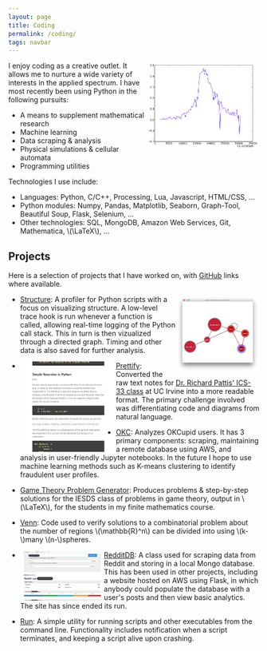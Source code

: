```yaml
---
layout: page
title: Coding
permalink: /coding/
tags: navbar
---
```

[<img src="/assets/img/post_slope.png" style="float:right; width: 45%; height: 45%">](/assets/img/post_slope.png)
I enjoy coding as a creative outlet.  It allows me to nurture a wide variety of interests in the applied spectrum.  I have most recently been using Python in the following pursuits:

* A means to supplement mathematical research
* Machine learning
* Data scraping & analysis
* Physical simulations & cellular automata
* Programming utilities

Technologies I use include:

* Languages: Python, C/C++, Processing, Lua, Javascript, HTML/CSS, ...
* Python modules: Numpy, Pandas, Matplotlib, Seaborn, Graph-Tool, Beautiful Soup, Flask, Selenium, ...
* Other technologies: SQL, MongoDB, Amazon Web Services, Git, Mathematica, \\(\LaTeX\\), ...

## Projects
Here is a selection of projects that I have worked on, with [GitHub](https://github.com/Ryan-Holben/) links where available.

* [Structure](https://github.com/Ryan-Holben/Structure): <img src="/assets/img/structure.png" style="float:right; width: 35%; height: 35%"> A profiler for Python scripts with a focus on visualizing structure.  A low-level trace hook is run whenever a function is called, allowing real-time logging of the Python call stack.  This in turn is then vizualized through a directed graph.  Timing and other data is also saved for further analysis.

* [Prettify](https://github.com/Ryan-Holben/prettify): [<img src="/assets/img/prettify.png" style="float:left; width: 40%; height: 40%">](https://github.com/Ryan-Holben/prettify) Converted the raw text notes for [Dr. Richard Pattis' ICS-33 class](https://www.ics.uci.edu/~pattis/ICS-33/) at UC Irvine into a more readable format.  The primary challenge involved was differentiating code and diagrams from natural language.

* [OKC](https://github.com/Ryan-Holben/OKC): Analyzes OKCupid users.  It has 3 primary components: scraping, maintaining a remote database using AWS, and analysis in user-friendly Jupyter notebooks.  In the future I hope to use machine learning methods such as K-means clustering to identify fraudulent user profiles.

* [Game Theory Problem Generator](https://github.com/Ryan-Holben/game-theory-IESDS-generator): Produces problems & step-by-step solutions for the IESDS class of problems in game theory, output in \\(\LaTeX\\), for the students in my finite mathematics course.

* <a name="Venn"></a>[Venn](#Venn): Code used to verify solutions to a combinatorial problem about the number of regions \\(\mathbb{R}^n\\) can be divided into using \\(k-\\)many \\(n-\\)spheres.

* [RedditDB](https://github.com/Ryan-Holben/RedditDB): [<img src="/assets/img/RedditDB.png" style="float:left; width: 35%; height: 35%">](/assets/img/RedditDB.png) A class used for scraping data from Reddit and storing in a local Mongo database.  This has been used in other projects, including a website hosted on AWS using Flask, in which anybody could populate the database with a user's posts and then view basic analytics.  The site has since ended its run.

* [Run](https://github.com/Ryan-Holben/run): A simple utility for running scripts and other executables from the command line.  Functionality includes notification when a script terminates, and keeping a script alive upon crashing.
